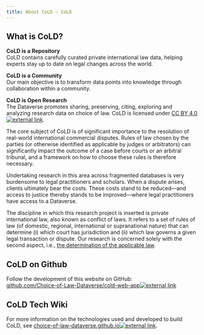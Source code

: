 ```yaml
---
title: About CoLD — CoLD
---
```


## What is CoLD?

**CoLD is a Repository**  
CoLD contains carefully curated private international law data, helping experts stay up to date on legal changes across the world.

**CoLD is a Community**  
Our main objective is to transform data points into knowledge through collaboration within a community.

**CoLD is Open Research**  
The Dataverse promotes sharing, preserving, citing, exploring and analyzing research data on choice of law. CoLD is licensed under <a href="https://creativecommons.org/licenses/by/4.0/?ref=chooser-v1" target="_blank">CC BY 4.0<img
    src="https://choiceoflaw.blob.core.windows.net/assets/external_link.svg"
    alt="external link"
    class="external-link-icon"
  /></a>.

The core subject of CoLD is of significant importance to the resolution of real-world international commercial disputes. Rules of law chosen by the parties (or otherwise identified as applicable by judges or arbitrators) can significantly impact the outcome of a case before courts or an arbitral tribunal, and a framework on how to choose these rules is therefore necessary.

Undertaking research in this area across fragmented databases is very burdensome to legal practitioners and scholars. When a dispute arises, clients ultimately bear the costs. These costs stand to be reduced—and access to justice thereby stands to be improved—where legal practitioners have access to a Dataverse.

The discipline in which this research project is inserted is private international law, also known as conflict of laws. It refers to a set of rules of law (of domestic, regional, international or supranational nature) that can determine (i) which court has jurisdiction and (ii) which law governs a given legal transaction or dispute. Our research is concerned solely with the second aspect, i.e., [the determination of the applicable law](/learn/faq).

## CoLD on Github

Follow the development of this website on GitHub:  
<a href="https://github.com/Choice-of-Law-Dataverse/cold-web-app" target="_blank">github.com/Choice-of-Law-Dataverse/cold-web-app<img
    src="https://choiceoflaw.blob.core.windows.net/assets/external_link.svg"
    alt="external link"
    class="external-link-icon"
  /></a>

## CoLD Tech Wiki

For more information on the technologies used and developed to build CoLD, see <a href="https://choice-of-law-dataverse.github.io/" target="_blank">choice-of-law-dataverse.github.io<img
    src="https://choiceoflaw.blob.core.windows.net/assets/external_link.svg"
    alt="external link"
    class="external-link-icon"
  /></a>.
